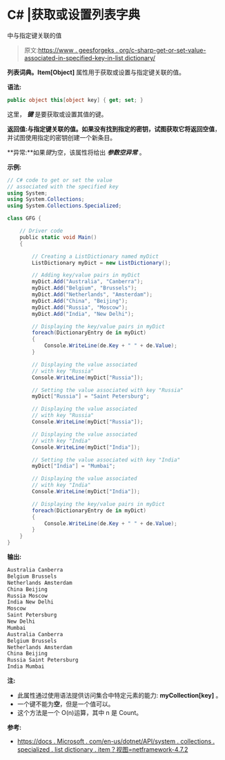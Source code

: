 # C# |获取或设置列表字典

中与指定键关联的值

> 原文:[https://www . geesforgeks . org/c-sharp-get-or-set-value-associated-in-specified-key-in-list dictionary/](https://www.geeksforgeeks.org/c-sharp-get-or-set-the-value-associated-with-specified-key-in-listdictionary/)

**列表词典。Item[Object]** 属性用于获取或设置与指定键关联的值。

**语法:**

```cs
public object this[object key] { get; set; }

```

这里， ***键*** 是要获取或设置其值的键。

**返回值:**与指定键关联的值。如果没有找到指定的密钥，试图获取它将返回**空值**，并试图使用指定的密钥创建一个新条目。

**异常:**如果*键*为空，该属性将给出 ***参数空异常*** 。

**示例:**

```cs
// C# code to get or set the value
// associated with the specified key
using System;
using System.Collections;
using System.Collections.Specialized;

class GFG {

    // Driver code
    public static void Main()
    {

        // Creating a ListDictionary named myDict
        ListDictionary myDict = new ListDictionary();

        // Adding key/value pairs in myDict
        myDict.Add("Australia", "Canberra");
        myDict.Add("Belgium", "Brussels");
        myDict.Add("Netherlands", "Amsterdam");
        myDict.Add("China", "Beijing");
        myDict.Add("Russia", "Moscow");
        myDict.Add("India", "New Delhi");

        // Displaying the key/value pairs in myDict
        foreach(DictionaryEntry de in myDict)
        {
            Console.WriteLine(de.Key + " " + de.Value);
        }

        // Displaying the value associated
        // with key "Russia"
        Console.WriteLine(myDict["Russia"]);

        // Setting the value associated with key "Russia"
        myDict["Russia"] = "Saint Petersburg";

        // Displaying the value associated
        // with key "Russia"
        Console.WriteLine(myDict["Russia"]);

        // Displaying the value associated
        // with key "India"
        Console.WriteLine(myDict["India"]);

        // Setting the value associated with key "India"
        myDict["India"] = "Mumbai";

        // Displaying the value associated
        // with key "India"
        Console.WriteLine(myDict["India"]);

        // Displaying the key/value pairs in myDict
        foreach(DictionaryEntry de in myDict)
        {
            Console.WriteLine(de.Key + " " + de.Value);
        }
    }
}
```

**输出:**

```cs
Australia Canberra
Belgium Brussels
Netherlands Amsterdam
China Beijing
Russia Moscow
India New Delhi
Moscow
Saint Petersburg
New Delhi
Mumbai
Australia Canberra
Belgium Brussels
Netherlands Amsterdam
China Beijing
Russia Saint Petersburg
India Mumbai

```

**注:**

*   此属性通过使用语法提供访问集合中特定元素的能力: **myCollection[key]** 。
*   一个键不能为**空**，但是一个值可以。
*   这个方法是一个 O(n)运算，其中 n 是 Count。

**参考:**

*   [https://docs . Microsoft . com/en-us/dotnet/API/system . collections . specialized . list dictionary . item？视图=netframework-4.7.2](https://docs.microsoft.com/en-us/dotnet/api/system.collections.specialized.listdictionary.item?view=netframework-4.7.2)